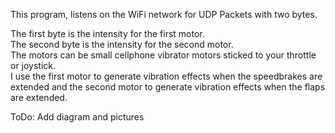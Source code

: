 This program, listens on the WiFi network for UDP Packets with two bytes.  

The first byte is the intensity for the first motor.  
The second byte is the intensity for the second motor.  
The motors can be small cellphone vibrator motors sticked to your throttle or joystick.   
I use the first motor to generate vibration effects when the speedbrakes are extended and the second motor to generate vibration effects when the flaps are extended.


ToDo: Add diagram and pictures
